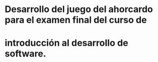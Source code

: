 # Desarrollo del juego del ahorcardo para el examen final del curso de
# introducción al desarrollo de software.